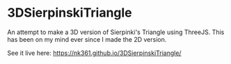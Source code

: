 # 3DSierpinskiTriangle
An attempt to make a 3D version of Sierpinki's Triangle using ThreeJS. This has been on my mind ever since I made the 2D version.

See it live here:
https://nk361.github.io/3DSierpinskiTriangle/
